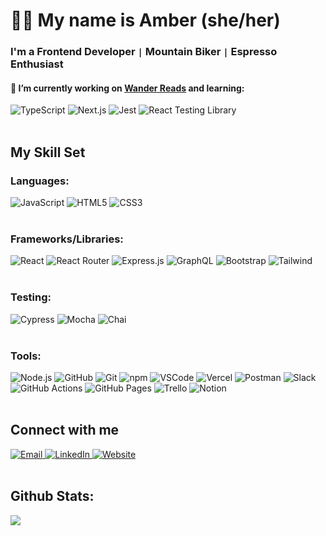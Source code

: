 # 👋🏼 My name is Amber (she/her)

### I'm a Frontend Developer <code>|</code> Mountain Biker <code>|</code> Espresso Enthusiast

#### 🌱 I’m currently working on [Wander Reads](https://github.com/espressoGoddess/wander_reads) and learning:

<div>
    <img alt="TypeScript" src="https://img.shields.io/badge/TypeScript-3178C6?style=for-the-badge&logo=typescript&logoColor=white" />
    <img alt="Next.js" src="https://img.shields.io/badge/next.js-000000?style=for-the-badge&logo=nextdotjs&logoColor=white"/>
    <img alt="Jest" src="https://img.shields.io/badge/Jest-323330?style=for-the-badge&logo=Jest&logoColor=white"/>
    <img alt="React Testing Library" src="https://img.shields.io/badge/testing%20library-323330?style=for-the-badge&logo=testing-library&logoColor=red"/>
</div>
<br/>

## My Skill Set

### Languages:

<div>
    <img alt="JavaScript" src="https://img.shields.io/badge/JavaScript-F7DF1E?style=for-the-badge&logo=javascript&logoColor=black"/>
    <img alt="HTML5" src="https://img.shields.io/badge/HTML5-E34F26?style=for-the-badge&logo=html5&logoColor=white" />
    <img alt="CSS3" src="https://img.shields.io/badge/CSS3-1572B6?style=for-the-badge&logo=css3&logoColor=white" />
</div>
<br/>

### Frameworks/Libraries:

<div>
    <img alt="React" src="https://img.shields.io/badge/React-20232A?style=for-the-badge&logo=react&logoColor=61DAFB"/>
    <img alt="React Router" src="https://img.shields.io/badge/React Router-CA4245?style=for-the-badge&logo=reactrouter&logoColor=white"/>
    <img alt="Express.js" src="https://img.shields.io/badge/Express-FFFFFF?style=for-the-badge&logo=express&logoColor=000000"/>
    <img alt="GraphQL" src="https://img.shields.io/badge/GraphQL-E10098?style=for-the-badge&logo=graphql&logoColor=white"/>
    <img alt="Bootstrap" src="https://img.shields.io/badge/Bootstrap-563D7C?style=for-the-badge&logo=bootstrap&logoColor=white"/>
    <img alt="Tailwind" src="https://img.shields.io/badge/Tailwind_CSS-38B2AC?style=for-the-badge&logo=tailwind-css&logoColor=white"/>
</div>
<br/>

### Testing:

<div>
    <img alt="Cypress" src="https://img.shields.io/badge/Cypress-17202C?style=for-the-badge&logo=cypress&logoColor=white"/>
    <img alt="Mocha" src="https://img.shields.io/badge/Mocha-8D6748?style=for-the-badge&logo=Mocha&logoColor=white"/>
    <img alt="Chai" src="https://img.shields.io/badge/Chai-A30701?style=for-the-badge&logo=chai&logoColor=white"/>
</div>
<br/>

### Tools:

<div>
    <img alt="Node.js" src="https://img.shields.io/badge/Node.js-339933?style=for-the-badge&logo=nodedotjs&logoColor=white"/>
    <img alt="GitHub" src="https://img.shields.io/badge/github-181717.svg?style=for-the-badge&logo=github&logoColor=white" />
    <img alt="Git" src="https://img.shields.io/badge/git-F05032.svg?style=for-the-badge&logo=git&logoColor=white"/>
    <img alt="npm" src="https://img.shields.io/badge/npm-CB3837?style=for-the-badge&logo=npm&logoColor=white"/>
    <img alt="VSCode" src="https://img.shields.io/badge/VS_Code-007ACC?style=for-the-badge&logo=visual%20studio%20code&logoColor=white"/>
    <img alt="Vercel" src="https://img.shields.io/badge/Vercel-000000.svg?style=for-the-badge&logo=vercel&logoColor=white"/>
    <img alt="Postman" src="https://img.shields.io/badge/Postman-FF6C37?style=for-the-badge&logo=postman&logoColor=white"/>
    <img alt="Slack" src="https://img.shields.io/badge/Slack-4A154B.svg?&style=for-the-badge&logo=slack&logoColor=white"/>
    <img alt="GitHub Actions" src="https://img.shields.io/badge/github%20actions-%232671E5.svg?style=for-the-badge&logo=githubactions&logoColor=white">
    <img alt="GitHub Pages" src="https://img.shields.io/badge/github%20pages-121013?style=for-the-badge&logo=github&logoColor=white">
    <img alt="Trello" src="https://img.shields.io/badge/Trello-%23026AA7.svg?style=for-the-badge&logo=Trello&logoColor=white">
    <img alt="Notion" src="https://img.shields.io/badge/Notion-%23000000.svg?style=for-the-badge&logo=notion&logoColor=white">
</div>
<br/>

## Connect with me

<div>
    <a href="mailto:amber@espressogoddess.dev">
        <img src="https://img.shields.io/badge/Gmail-EA4335?style=for-the-badge&logo=gmail&logoColor=white" alt="Email">
    </a>
    <a href="https://linkedin.com/in/amber-shipley">
        <img src="https://img.shields.io/badge/linkedin-%231E77B5.svg?&style=for-the-badge&logo=linkedin&logoColor=white" alt="LinkedIn">
    </a>
    <a href="http://espressogoddess.dev">
        <img src="https://img.shields.io/badge/website-000000?style=for-the-badge&logo=About.me&logoColor=white" alt="Website"/>
    </a>
</div>
<br/>

## Github Stats:

  <img src="https://github-readme-stats.vercel.app/api?username=espressoGoddess&show_icons=true&count_private=true&hide_border=true"/>
